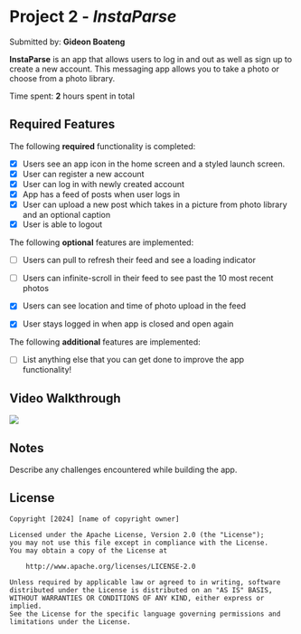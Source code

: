# Project 2 - *InstaParse*

Submitted by: **Gideon Boateng**

**InstaParse** is an app that allows users to log in and out as well as sign up to create a new account. This messaging app allows you to take a photo or choose from a photo library.

Time spent: **2** hours spent in total

## Required Features

The following **required** functionality is completed:

- [x] Users see an app icon in the home screen and a styled launch screen.
- [x] User can register a new account
- [x] User can log in with newly created account
- [x] App has a feed of posts when user logs in
- [x] User can upload a new post which takes in a picture from photo library and an optional caption	
- [x] User is able to logout	
 
The following **optional** features are implemented:

- [ ] Users can pull to refresh their feed and see a loading indicator
- [ ] Users can infinite-scroll in their feed to see past the 10 most recent photos
- [x] Users can see location and time of photo upload in the feed	
- [x] User stays logged in when app is closed and open again	


The following **additional** features are implemented:

- [ ] List anything else that you can get done to improve the app functionality!

## Video Walkthrough

<div>
    <a href="https://www.loom.com/share/a2eecb183edb44f8b397df82b08a7f84">
    </a>
    <a href="https://www.loom.com/share/a2eecb183edb44f8b397df82b08a7f84">
      <img style="max-width:300px;" src="https://cdn.loom.com/sessions/thumbnails/a2eecb183edb44f8b397df82b08a7f84-with-play.gif">
    </a>
  </div>

## Notes

Describe any challenges encountered while building the app.

## License

    Copyright [2024] [name of copyright owner]

    Licensed under the Apache License, Version 2.0 (the "License");
    you may not use this file except in compliance with the License.
    You may obtain a copy of the License at

        http://www.apache.org/licenses/LICENSE-2.0

    Unless required by applicable law or agreed to in writing, software
    distributed under the License is distributed on an "AS IS" BASIS,
    WITHOUT WARRANTIES OR CONDITIONS OF ANY KIND, either express or implied.
    See the License for the specific language governing permissions and
    limitations under the License.
